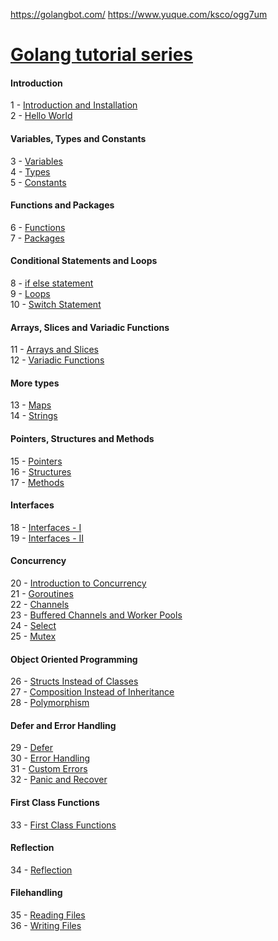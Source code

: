 
https://golangbot.com/
https://www.yuque.com/ksco/ogg7um

[Golang tutorial series](https://golangbot.com/learn-golang-series/)
======================

#### Introduction

1 - [Introduction and Installation](https://golangbot.com/golang-tutorial-part-1-introduction-and-installation/)  
2 - [Hello World](https://golangbot.com/hello-world/)

#### Variables, Types and Constants

3 - [Variables](https://golangbot.com/variables/)  
4 - [Types](https://golangbot.com/types/)  
5 - [Constants](https://golangbot.com/constants/)

#### Functions and Packages

6 - [Functions](https://golangbot.com/functions/)  
7 - [Packages](https://golangbot.com/packages/)

#### Conditional Statements and Loops

8 - [if else statement](https://golangbot.com/if-statement/)  
9 - [Loops](https://golangbot.com/loops/)  
10 - [Switch Statement](https://golangbot.com/switch/)

#### Arrays, Slices and Variadic Functions

11 - [Arrays and Slices](https://golangbot.com/arrays-and-slices/)  
12 - [Variadic Functions](https://golangbot.com/variadic-functions/)

#### More types

13 - [Maps](https://golangbot.com/maps/)  
14 - [Strings](https://golangbot.com/strings/)

#### Pointers, Structures and Methods

15 - [Pointers](https://golangbot.com/pointers/)  
16 - [Structures](https://golangbot.com/structs/)  
17 - [Methods](https://golangbot.com/methods/)

#### Interfaces

18 - [Interfaces - I](https://golangbot.com/interfaces-part-1/)  
19 - [Interfaces - II](https://golangbot.com/interfaces-part-2/)

#### Concurrency

20 - [Introduction to Concurrency](https://golangbot.com/concurrency/)  
21 - [Goroutines](https://golangbot.com/goroutines/)  
22 - [Channels](https://golangbot.com/channels/)  
23 - [Buffered Channels and Worker Pools](https://golangbot.com/buffered-channels-worker-pools/)  
24 - [Select](https://golangbot.com/select/)  
25 - [Mutex](https://golangbot.com/mutex/)

#### Object Oriented Programming

26 - [Structs Instead of Classes](https://golangbot.com/structs-instead-of-classes/)  
27 - [Composition Instead of Inheritance](https://golangbot.com/inheritance/)  
28 - [Polymorphism](https://golangbot.com/polymorphism/)

#### Defer and Error Handling

29 - [Defer](https://golangbot.com/defer/)  
30 - [Error Handling](https://golangbot.com/error-handling/)  
31 - [Custom Errors](https://golangbot.com/custom-errors/)  
32 - [Panic and Recover](https://golangbot.com/panic-and-recover/)

#### First Class Functions

33 - [First Class Functions](https://golangbot.com/first-class-functions/)

#### Reflection

34 - [Reflection](https://golangbot.com/reflection/)

#### Filehandling

35 - [Reading Files](https://golangbot.com/read-files/)  
36 - [Writing Files](https://golangbot.com/write-files/)


